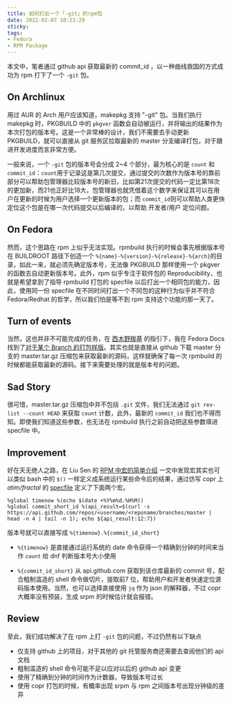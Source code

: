 ```yaml
---
title: 如何打出一个「-git」的rpm包
date: 2022-02-07 10:23:29
sticky:
tags:
- Fedora
- RPM Package
---
```


 本文中，笔者通过 github api 获取最新的 commit_id ，以一种曲线救国的方式成功为 rpm 打下了一个 `-git` 包。

## On Archlinux

用过 AUR 的 Arch 用户应该知道，makepkg 支持 "-git" 包。当我们执行 makepkg 时，PKGBUILD 中的 `pkgver` 函数会自动被运行，并将输出的结果作为本次打包的版本号。这是一个非常棒的设计，我们不需要去手动更新 PKGBUILD，就可以直接从 git 服务区拉取最新的 master 分支编译打包，对于跟进开发进度而言非常方便。

一般来说，一个 `-git` 包的版本号会分成 2~4 个部分，最为核心的是 `count` 和 `commit_id`：`count`用于记录这是第几次提交，通过提交的次数作为版本号的靠前部分可以帮助包管理器比较版本号的新旧，比如第21次提交的代码一定比第18次的更加新，而21也正好比18大，包管理器也就凭借着这个数字来保证其可以在用户在更新的时候为用户选择一个更新版本的包；而 `commit_id`则可以帮助人类更快定位这个包是在哪一次代码提交以后编译的，以帮助 开发者/用户 定位问题。

## On Fedora

然而，这个思路在 rpm 上似乎无法实现。rpmbuild 执行的时候会事先根据版本号在 BUILDROOT 路径下创造一个 `%{name}-%{version}-%{release}-%{arch}`的目录，如此一来，就必须先确定版本号，无法像 PKGBUILD 那样使用一个 pkgver 的函数去自动更新版本号。此外，rpm 似乎专注于软件包的 Reproducibility，也就是希望拿到了指导 rpmbuild 打包的 specfile 以后打出一个相同包的能力，因此，使用同一份 specfile 在不同时间打出一个不同包的这种行为似乎并不符合 Fedora/Redhat 的哲学，所以我们怕是等不到 rpm 支持这个功能的那一天了。

## Turn of events

当然，这也并非不可能完成的任务，在 [西木野羰基](https://yanqiyu.info/) 的指引下，我在 Fedora Docs 找到了[对于某个 Branch 的打包样版](https://docs.fedoraproject.org/en-US/packaging-guidelines/SourceURL/#_branch_example)。其实也就是直接从 github 下载 master 分支的 master.tar.gz 压缩包来获取最新的源码，这样就确保了每一次 rpmbuild 的时候都能获取最新的源码。接下来需要处理的就是版本号的问题。

## Sad Story

很可惜，master.tar.gz 压缩包中并不包括 `.git` 文件，我们无法通过 `git rev-list --count HEAD` 来获取 `count` 计数，此外，最新的 `commit_id` 我们也不得而知。即使我们知道这些参数，也无法在 rpmbuild 执行之前自动把这些参数填进 specfile 中。

## Improvement

好在天无绝人之路，在 Liu Sen 的 [RPM 中宏的简单介绍](https://forum.suse.org.cn/t/topic/13626) 一文中发现宏其实也可以类似 bash 中的 `$()` 一样定义成系统运行某些命令后的结果，通过仿写 copr 上 *atim/fractal* 的 [specfile](https://download.copr.fedorainfracloud.org/results/atim/fractal/fedora-35-x86_64/03000082-fractal-master/fractal-master.spec) 定义了下面两个宏。

```
%global timenow %(echo $(date +%Y%m%d.%H%M))
%global commit_short_id %(api_result=$(curl -s https://api.github.com/repos/<username/<reponame/branches/master | head -n 4 | tail -n 1); echo ${api_result:12:7})
```

版本号就可以直接写成 `%{timenow}.%{commit_id_short}`

- `%{timenow}` 是直接通过运行系统的 date 命令获得一个精确到分钟的时间来当作 `count` 给 dnf 判断版本号大小使用

- `%{commit_id_short}` 从 api.github.com 获取到该仓库最新的 commit 号，配合粗制滥造的 shell 命令做切片，提取前7 位，帮助用户和开发者快速定位源码版本使用。当然，也可以选择直接使用 `jq` 作为 json 的解释器，不过 copr 大概率没有预装，生成 srpm 的时候估计就会报错。

## Review

至此，我们成功解决了在 rpm 上打 `-git` 包的问题，不过仍然有以下缺点

- 仅支持 github 上的项目，对于其他的 git 托管服务商还需要去查阅他们的 api 文档
- 粗制滥造的 shell 命令可能不足以应对以后的 github api 变更
- 使用了精确到分钟的时间作为计数器，导致版本号过长
- 使用 copr 打包的时候，有概率出现 srpm 与 rpm 之间版本号出现分钟级的差异
